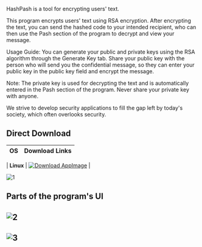 HashPash is a tool for encrypting users' text.

This program encrypts users' text using RSA encryption. After encrypting the text, you can send the hashed code to your intended recipient, who can then use the Pash section of the program to decrypt and view your message.

Usage Guide: You can generate your public and private keys using the RSA algorithm through the Generate Key tab. Share your public key with the person who will send you the confidential message, so they can enter your public key in the public key field and encrypt the message.

Note: The private key is used for decrypting the text and is automatically entered in the Pash section of the program. Never share your private key with anyone.

We strive to develop security applications to fill the gap left by today's society, which often overlooks security.



## Direct Download

| OS       | Download Links                                                |
|----------|---------------------------------------------------------------|

| **Linux** | [![Download AppImage](https://img.shields.io/badge/Download-AppImage-yellow)](https://github.com/MegaSel0/HashPash_App/releases/download/v1.0.0/HashPash-v1.0.0.AppImage) |


![1](https://github.com/user-attachments/assets/c5fe818d-829b-4749-b6aa-6377283e1f1b)




## Parts of the program's UI

![2](https://github.com/user-attachments/assets/875d7478-8aa2-40db-af09-6eb1420ab796)
----------------------------------------------------------------------------
![3](https://github.com/user-attachments/assets/6bc3e89a-5e60-44b5-94f3-95fdf2779be4)
----------------------------------------------------------------------------








